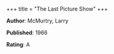 +++
title = "The Last Picture Show"
+++



**Author**: McMurtry, Larry

**Published**: 1966

**Rating**: A
